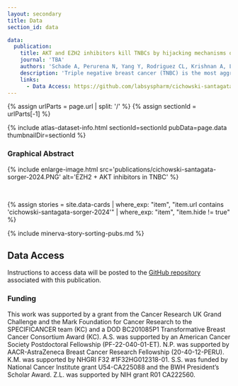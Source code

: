 ```yaml
---
layout: secondary
title: Data
section_id: data

data:
  publication:
    title: AKT and EZH2 inhibitors kill TNBCs by hijacking mechanisms of involution
    journal: 'TBA'
    authors: 'Schade A, Perurena N, Yang Y, Rodriguez CL, Krishnan A, Loi P, Mastellone GM, Pilla NF, Watanabe M, Xu Y, Nguyen V, Ota K, Davis RA, Mattioli K, Xiang D, Zoeller JL, Morganti S, Garrido-Castro AC, Tolaney S, Li Z, Barbie DA, Sorger PK, Helin K, Santagata S, Knott SRV, Cichowski K.'
    description: 'Triple negative breast cancer (TNBC) is the most aggressive breast cancer subtype and has the  highest  rate  of  recurrence.  The  predominant  standard  of  care  for  advanced  TNBC  is  systemic chemotherapy  with  or  without  immunotherapy,  however  responses  are  typically  short-lived. Thus,  there  is  an  urgent  need  to  develop  more  effective  treatments.  PI3K  pathway  components represent  plausible  therapeutic  targets,  as  at  least  70%  of  TNBCs  have  PIK3CA/AKT1/PTEN alterations. However, unlike hormone receptor-positive tumors, it is still unclear if or how PI3K pathway inhibitors will be effective in triple-negative disease. Here we describe a promising AKT inhibitor-based  therapeutic  combination  for  TNBC. Specifically,  we  show  that  AKT  inhibitors potently synergize with agents that suppress the histone methyltransferase, EZH2, and promote robust tumor regression in multiple TNBC models in vivo. AKT and EZH2 inhibitors exert these effects by first cooperatively driving basal-like TNBC cells into a more differentiated, luminal-like state, which cannot be effectively induced by either agent alone. Once differentiated, these agents kill TNBCs by hijacking signals that normally drive mammary gland involution. Importantly, using a  machine  learning  approach  we  developed  a  classifier  that  can  be  used  to  predict  sensitivity. Together these findings identify a promising therapeutic strategy for this highly aggressive tumor type  and  illustrate  how  deregulated  epigenetic  enzymes  can  insulate  tumors  from  oncogenic vulnerabilities. These studies also reveal how developmental tissue-specific cell death pathways may be co-opted for therapeutic benefit.'
    links:
      - Data Access: https://github.com/labsyspharm/cichowski-santagata-sorger-2024/
---
```


{% assign urlParts = page.url | split: '/' %}
{% assign sectionId = urlParts[-1] %}

{% include atlas-dataset-info.html
    sectionId=sectionId
    pubData=page.data
    thumbnailDir=sectionId %}
<br>

### Graphical Abstract
{% include enlarge-image.html src='publications/cichowski-santagata-sorger-2024.PNG' alt='EZH2 + AKT inhibitors in TNBC' %}

<br>

{%
    assign stories = site.data-cards
    | where_exp: "item", "item.url contains 'cichowski-santagata-sorger-2024'"
    | where_exp: "item", "item.hide != true"
%}

{% include minerva-story-sorting-pubs.md %}

## Data Access
Instructions to access data will be posted to the [GitHub repository](https://github.com/labsyspharm/cichowski-santagata-sorger-2024/) associated with this publication.

### Funding  
This work was supported by a grant from the Cancer Research UK Grand Challenge and the Mark Foundation for Cancer Research to the SPECIFICANCER team (KC) and a DOD BC201085P1 Transformative Breast Cancer Consortium Award (KC). A.S. was supported by an American Cancer Society Postdoctoral Fellowship (PF-22-040-01-ET). N.P. was supported by AACR-AstraZeneca Breast Cancer Research Fellowship (20-40-12-PERU). K.M. was supported by NHGRI F32 #1F32HG012318-01. S.S. was funded by National Cancer Institute grant U54-CA225088 and the BWH President’s Scholar Award. Z.L. was supported by NIH grant R01 CA222560.
